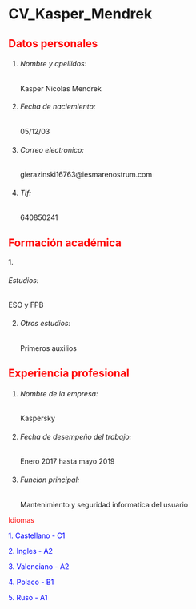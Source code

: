 # **CV_Kasper_Mendrek**

 <h2 style="color:rgb(255,0,0);">Datos personales</h2>

1. <h6>Nombre y apellidos:</h6> Kasper Nicolas Mendrek

2. <h6>Fecha de naciemiento:</h6> 05/12/03

3. <h6>Correo electronico:</h6> gierazinski16763@iesmarenostrum.com

4. <h6>Tlf:</h6> 640850241

<h2 style="color:rgb(255,0,0);">Formación académica</h2>
1. <h6>Estudios:</h6> ESO y FPB

2. <h6>Otros estudios:</h6> Primeros auxilios

<h2 style="color:rgb(255,0,0);">Experiencia profesional</h2>

1. <h6>Nombre de la empresa:</h6> Kaspersky

2. <h6>Fecha de desempeño del trabajo:</h6> Enero 2017 hasta mayo 2019

3. <h6>Funcion principal:</h6> Mantenimiento y seguridad informatica del usuario

<p style="color:rgb(255,0,0);">Idiomas</p>

<p style="color:rgb(0,0,255);">1. Castellano - C1</p>

<p style="color:rgb(0,0,255);">2. Ingles - A2</p>

<p style="color:rgb(0,0,255);">3. Valenciano - A2</p>

<p style="color:rgb(0,0,255);">4. Polaco - B1</p>

<p style="color:rgb(0,0,255);">5. Ruso - A1</p>


<p style="color:rgb(0,0,255);"> </p>
